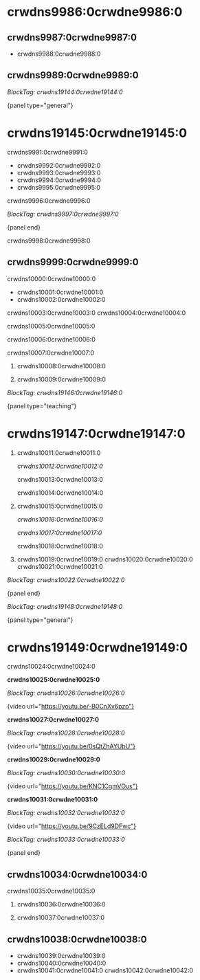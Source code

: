 # crwdns9986:0crwdne9986:0

## crwdns9987:0crwdne9987:0

- crwdns9988:0crwdne9988:0

## crwdns9989:0crwdne9989:0

*BlockTag: crwdns19144:0crwdne19144:0*

{panel type="general"}

# crwdns19145:0crwdne19145:0

crwdns9991:0crwdne9991:0

- crwdns9992:0crwdne9992:0
- crwdns9993:0crwdne9993:0
- crwdns9994:0crwdne9994:0
- crwdns9995:0crwdne9995:0

crwdns9996:0crwdne9996:0

*BlockTag: crwdns9997:0crwdne9997:0*

{panel end}

crwdns9998:0crwdne9998:0

## crwdns9999:0crwdne9999:0

crwdns10000:0crwdne10000:0

- crwdns10001:0crwdne10001:0
- crwdns10002:0crwdne10002:0

crwdns10003:0crwdne10003:0 crwdns10004:0crwdne10004:0

crwdns10005:0crwdne10005:0

crwdns10006:0crwdne10006:0

crwdns10007:0crwdne10007:0

1. crwdns10008:0crwdne10008:0

2. crwdns10009:0crwdne10009:0

*BlockTag: crwdns19146:0crwdne19146:0*

{panel type="teaching"}

# crwdns19147:0crwdne19147:0

1. crwdns10011:0crwdne10011:0
    
    *crwdns10012:0crwdne10012:0*
    
    crwdns10013:0crwdne10013:0
    
    crwdns10014:0crwdne10014:0

2. crwdns10015:0crwdne10015:0
    
    *crwdns10016:0crwdne10016:0*
    
    *crwdns10017:0crwdne10017:0*
    
    crwdns10018:0crwdne10018:0

3. crwdns10019:0crwdne10019:0 crwdns10020:0crwdne10020:0 crwdns10021:0crwdne10021:0

*BlockTag: crwdns10022:0crwdne10022:0*

{panel end}

*BlockTag: crwdns19148:0crwdne19148:0*

{panel type="general"}

# crwdns19149:0crwdne19149:0

crwdns10024:0crwdne10024:0

**crwdns10025:0crwdne10025:0**

*BlockTag: crwdns10026:0crwdne10026:0*

{video url="https://youtu.be/-B0CnXv6pzo"}

**crwdns10027:0crwdne10027:0**

*BlockTag: crwdns10028:0crwdne10028:0*

{video url="https://youtu.be/0sQtZhAYUbU"}

**crwdns10029:0crwdne10029:0**

*BlockTag: crwdns10030:0crwdne10030:0*

{video url="https://youtu.be/KNC1CgmVOus"}

**crwdns10031:0crwdne10031:0**

*BlockTag: crwdns10032:0crwdne10032:0*

{video url="https://youtu.be/9CzELd9DFwc"}

*BlockTag: crwdns10033:0crwdne10033:0*

{panel end}

## crwdns10034:0crwdne10034:0

crwdns10035:0crwdne10035:0

1. crwdns10036:0crwdne10036:0

2. crwdns10037:0crwdne10037:0

## crwdns10038:0crwdne10038:0

- crwdns10039:0crwdne10039:0
- crwdns10040:0crwdne10040:0
- crwdns10041:0crwdne10041:0 crwdns10042:0crwdne10042:0